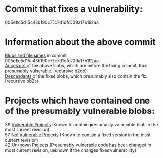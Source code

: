 <h1>Commit that fixes a vulnerability:</h1>
005effc5d15c43b190c75c7d1dfd709a17b192aa
<p />
<h1>Information about the above commit</h1>
<a href=blobs.md>Blobs and filenames</a> in commit 005effc5d15c43b190c75c7d1dfd709a17b192aa<br />
<a href=bad_blobs.txt>Ancestors </a> of the above blobs, which are before the fixing commit, thus presumably vulnerable. (recursive b2ob)<br />
<a href=good_blobs.txt>Descendants </a> of the fixed blobs, which presumably also contain the fix. (recursive ob2b)<br />
<p />
<h1>Projects which have contained one of the presumably vulnerable blobs:</h1>
39 <a href=vulnerable.md>Vulnerable Projects</a> (Known to contain presumably vulnerable blob in the most current revision)<br />
57 <a href=not-vulnerable.md>Not Vulnerable Projects</a> (Known to contain a fixed version in the most current revision)<br />
42 <a href=unknown.md>Unknown Projects</a> (Presumably vulnerable code has been changed in most current revision, unknown if the changes fixes vulnerability)<br />
<p />

